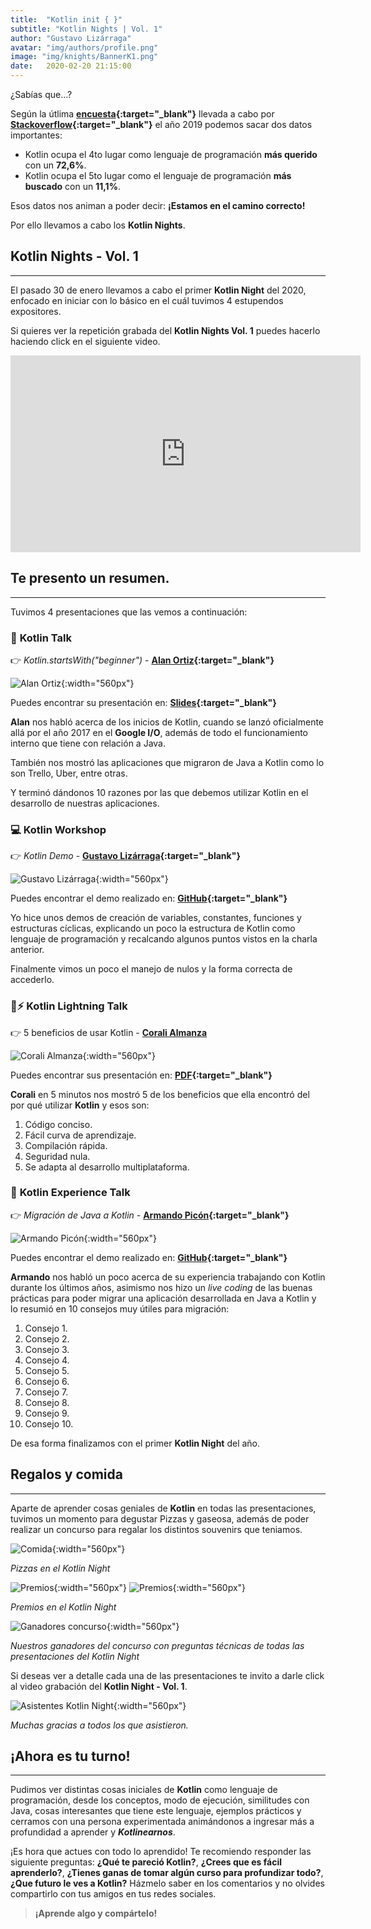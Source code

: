 ```yaml
---
title:  "Kotlin init { }"
subtitle: "Kotlin Nights | Vol. 1"
author: "Gustavo Lizárraga"
avatar: "img/authors/profile.png"
image: "img/knights/BannerK1.png"
date:   2020-02-20 21:15:00
---
```


¿Sabías que...?

Según la útlima **[encuesta](https://insights.stackoverflow.com/survey/2019
){:target="_blank"}** llevada a cabo por **[Stackoverflow](https://stackoverflow.com/){:target="_blank"}** el año 2019 podemos sacar dos datos importantes: 

- Kotlin ocupa el 4to lugar como lenguaje de programación **más querido** con un **72,6%**.
- Kotlin ocupa el 5to lugar como el lenguaje de programación **más buscado** con un **11,1%**.

Esos datos nos animan a poder decir: **¡Estamos en el camino correcto!**

Por ello llevamos a cabo los **Kotlin Nights**.

## **Kotlin Nights - Vol. 1**
---
El pasado 30 de enero llevamos a cabo el primer **Kotlin Night** del 2020, enfocado en iniciar con lo básico en el cuál tuvimos 4 estupendos expositores.

Si quieres ver la repetición grabada del **Kotlin Nights Vol. 1** puedes hacerlo haciendo click en el siguiente video.

	
<div class="video-container">
<iframe width="560" height="315" src="https://www.youtube.com/embed/HYTBsTieMPk" frameborder="0" allow="accelerometer; autoplay; encrypted-media; gyroscope; picture-in-picture" allowfullscreen></iframe></div>

## **Te presento un resumen.**
---
Tuvimos 4 presentaciones que las vemos a continuación:

### 📢 **Kotlin Talk**

👉 *Kotlin.startsWith("beginner")* - **[Alan Ortiz](https://www.facebook.com/alandavi.ortizvargas){:target="_blank"}**

![Alan Ortiz](img/posts/pics/FotoAlan.jpg "Alan Ortiz"){:width="560px"}

Puedes encontrar su presentación en: **[Slides](https://slides.com/alanortiz/kotlin#/){:target="_blank"}**

**Alan** nos habló acerca de los inicios de Kotlin, cuando se lanzó oficialmente allá por el año 2017 en el **Google I/O**, además de todo el funcionamiento interno que tiene con relación a Java.

También nos mostró las aplicaciones que migraron de Java a Kotlin como lo son Trello, Uber, entre otras.

Y terminó dándonos 10 razones por las que debemos utilizar Kotlin en el desarrollo de nuestras aplicaciones.

### 💻 **Kotlin Workshop** 

👉 *Kotlin Demo* - **[Gustavo Lizárraga](https://lizarraga.dev){:target="_blank"}**

![Gustavo Lizárraga](img/posts/pics/FotoGustavo.jpg "Gustavo Lizárraga"){:width="560px"}

Puedes encontrar el demo realizado en: **[GitHub](https://github.com/lizarragadev/KotlinNight-Vol_1-Demo){:target="_blank"}**

Yo hice unos demos de creación de variables, constantes, funciones y estructuras cíclicas, explicando un poco la estructura de Kotlin como lenguaje de programación y recalcando algunos puntos vistos en la charla anterior.

Finalmente vimos un poco el manejo de nulos y la forma correcta de accederlo.

### 📢⚡️ **Kotlin Lightning Talk**

👉 5 beneficios de usar Kotlin - **[Corali Almanza](https://corali.com)**

![Corali Almanza](img/posts/pics/FotoCorali.jpg "Corali Almanza"){:width="560px"}

Puedes encontrar sus presentación en: **[PDF](https://drive.google.com/open?id=1iifuzH_hU1iGePwfyYBrq_ktNsaQ-Xft){:target="_blank"}**

**Corali** en 5 minutos nos mostró 5 de los beneficios que ella encontró del por qué utilizar **Kotlin** y esos son:
    
1. Código conciso.
2. Fácil curva de aprendizaje.
3. Compilación rápida. 
4. Seguridad nula.
5. Se adapta al desarrollo multiplataforma.

### 📢 **Kotlin Experience Talk** 

👉 *Migración de Java a Kotlin* - **[Armando Picón](https://medium.com/@devpicon){:target="_blank"}**

![Armando Picón](img/posts/pics/FotoArmando.jpg "Armando Picón"){:width="560px"}

Puedes encontrar el demo realizado en: **[GitHub](enlace){:target="_blank"}**

 **Armando** nos habló un poco acerca de su experiencia trabajando con Kotlin durante los últimos años, asimismo nos hizo un *live coding* de las buenas prácticas para poder migrar una aplicación desarrollada en Java a Kotlin y lo resumió en 10 consejos muy útiles para migración:

1. Consejo 1.
2. Consejo 2.
3. Consejo 3.
4. Consejo 4.
5. Consejo 5.
6. Consejo 6.
7. Consejo 7.
8. Consejo 8.
9. Consejo 9.
10. Consejo 10.

De esa forma finalizamos con el primer **Kotlin Night** del año.

## **Regalos y comida**
---
Aparte de aprender cosas geniales de **Kotlin** en todas las presentaciones, tuvimos un momento para degustar Pizzas y gaseosa, además de poder realizar un concurso para regalar los distintos souvenirs que teniamos.

![Comida](img/posts/pics/FotoPizzas.jpg "Comida"){:width="560px"}

*Pizzas en el Kotlin Night*

![Premios](img/posts/pics/FotoPremios1.jpg "Premios"){:width="560px"}
![Premios](img/posts/pics/FotoPremios2.jpg "Premios"){:width="560px"}

*Premios en el Kotlin Night*

![Ganadores concurso](img/posts/pics/FotoGanadores2.jpg "Ganadores concurso"){:width="560px"}

*Nuestros ganadores del concurso con preguntas técnicas de todas las presentaciones del Kotlin Night*

Si deseas ver a detalle cada una de las presentaciones te invito a darle click al video grabación del **Kotlin Night - Vol. 1**.

![Asistentes Kotlin Night](img/posts/pics/FotoAsistentes.jpg "Asistentes Kotlin Night"){:width="560px"}

*Muchas gracias a todos los que asistieron.*

## **¡Ahora es tu turno!**
---
Pudimos ver distintas cosas iniciales de **Kotlin** como lenguaje de programación, desde los conceptos, modo de ejecución, similitudes con Java, cosas interesantes que tiene este lenguaje, ejemplos prácticos y cerramos con una persona experimentada animándonos a ingresar más a profundidad a aprender y ***Kotlinearnos***.

¡Es hora que actues con todo lo aprendido!
Te recomiendo responder las siguiente preguntas:
**¿Qué te pareció Kotlin?**, **¿Crees que es fácil aprenderlo?**, **¿Tienes ganas de tomar algún curso para profundizar todo?**, **¿Que futuro le ves a Kotlin?** Házmelo saber en los comentarios y no olvides compartirlo con tus amigos en tus redes sociales.

> **¡Aprende algo y compártelo!**

